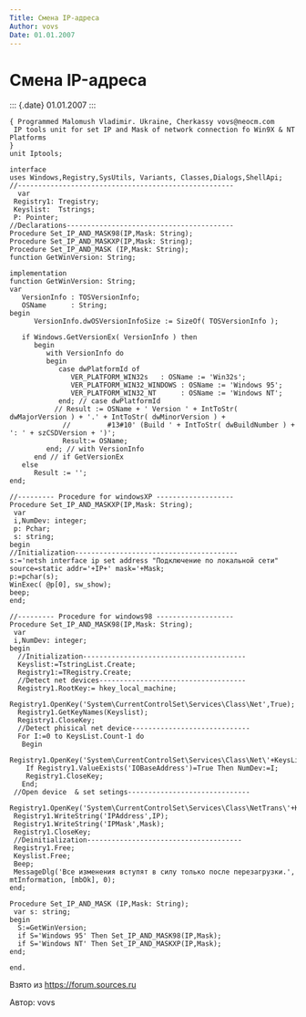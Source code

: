 ```yaml
---
Title: Смена IP-адреса
Author: vovs
Date: 01.01.2007
---
```



Смена IP-адреса
===============

::: {.date}
01.01.2007
:::

    { Programmed Malomush Vladimir. Ukraine, Cherkassy vovs@neocm.com
     IP tools unit for set IP and Mask of network connection fo Win9X & NT Platforms
    }
    unit Iptools;
     
    interface
    uses Windows,Registry,SysUtils, Variants, Classes,Dialogs,ShellApi;
    //-----------------------------------------------------
      var
     Registry1: Tregistry;
     Keyslist:  Tstrings;
     P: Pointer;
    //Declarations-----------------------------------------
    Procedure Set_IP_AND_MASK98(IP,Mask: String);
    Procedure Set_IP_AND_MASKXP(IP,Mask: String);
    Procedure Set_IP_AND_MASK (IP,Mask: String);
    function GetWinVersion: String;
     
    implementation
    function GetWinVersion: String;
    var
       VersionInfo : TOSVersionInfo;
       OSName      : String;
    begin
          VersionInfo.dwOSVersionInfoSize := SizeOf( TOSVersionInfo );
     
       if Windows.GetVersionEx( VersionInfo ) then
          begin
             with VersionInfo do
             begin
                case dwPlatformId of
                   VER_PLATFORM_WIN32s   : OSName := 'Win32s';
                   VER_PLATFORM_WIN32_WINDOWS : OSName := 'Windows 95';
                   VER_PLATFORM_WIN32_NT      : OSName := 'Windows NT';
                end; // case dwPlatformId
               // Result := OSName + ' Version ' + IntToStr( dwMajorVersion ) + '.' + IntToStr( dwMinorVersion ) +
                 //         #13#10' (Build ' + IntToStr( dwBuildNumber ) + ': ' + szCSDVersion + ')';
                 Result:= OSName;
             end; // with VersionInfo
          end // if GetVersionEx
       else
          Result := '';
    end;
     
    //--------- Procedure for windowsXP -------------------
    Procedure Set_IP_AND_MASKXP(IP,Mask: String);
     var
     i,NumDev: integer;
     p: Pchar;
     s: string;
    begin
    //Initialization----------------------------------------
    s:='netsh interface ip set address "Подключение по локальной сети" source=static addr='+IP+' mask='+Mask;
    p:=pchar(s);
    WinExec( @p[0], sw_show);
    beep;
    end;
     
    //--------- Procedure for windows98 -------------------
    Procedure Set_IP_AND_MASK98(IP,Mask: String);
     var
     i,NumDev: integer;
    begin
      //Initialization----------------------------------------
      Keyslist:=TstringList.Create;
      Registry1:=TRegistry.Create;
      //Detect net devices------------------------------------
      Registry1.RootKey:= hkey_local_machine;
      Registry1.OpenKey('System\CurrentControlSet\Services\Class\Net',True);
      Registry1.GetKeyNames(Keyslist);
      Registry1.CloseKey;
      //Detect phisical net device-----------------------------
      For I:=0 to KeysList.Count-1 do
       Begin
        Registry1.OpenKey('System\CurrentControlSet\Services\Class\Net\'+KeysList.Strings[i],True);
        If Registry1.ValueExists('IOBaseAddress')=True Then NumDev:=I;
        Registry1.CloseKey;
       End;
     //Open device  & set setings------------------------------
     Registry1.OpenKey('System\CurrentControlSet\Services\Class\NetTrans\'+KeysList.Strings[NumDev],True);
     Registry1.WriteString('IPAddress',IP);
     Registry1.WriteString('IPMask',Mask);
     Registry1.CloseKey;
     //Deinitialization--------------------------------------
     Registry1.Free;
     Keyslist.Free;
     Beep;
     MessageDlg('Все изменения вступят в силу только после перезагрузки.', mtInformation, [mbOk], 0);
    end;
     
    Procedure Set_IP_AND_MASK (IP,Mask: String);
     var s: string;
    begin
      S:=GetWinVersion;
      if S='Windows 95' Then Set_IP_AND_MASK98(IP,Mask);
      if S='Windows NT' Then Set_IP_AND_MASKXP(IP,Mask);
    end;
     
    end.

Взято из <https://forum.sources.ru>

Автор: vovs
